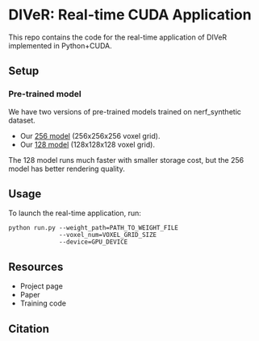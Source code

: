 # DIVeR: Real-time CUDA Application
This repo contains the code for the real-time application of DIVeR implemented in Python+CUDA.

## Setup

### Pre-trained model

We have two versions of pre-trained models trained on nerf_synthetic dataset. 

- Our [256 model](https://drive.google.com/file/d/1dEpMamHreZVtKV9BZA9uGFUJKQbBdJFq/view?usp=sharing) (256x256x256 voxel grid).
- Our [128 model](https://drive.google.com/file/d/11p0XdSNQrp_9HDbvQZaS7s9LZDi_v3QH/view?usp=sharing) (128x128x128 voxel grid).

The 128 model runs much faster with smaller storage cost, but the 256 model has better rendering quality.

## Usage

To launch the real-time application, run:

```shell
python run.py --weight_path=PATH_TO_WEIGHT_FILE
			  --voxel_num=VOXEL_GRID_SIZE
			  --device=GPU_DEVICE
```

 ## Resources

- Project page
- Paper
- Training code

## Citation

